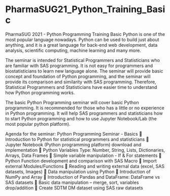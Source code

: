 # PharmaSUG21_Python_Training_Basic
PharmaSUG 2021 - Python Programming Training Basic
Python is one of the most popular language nowadays. Python can be used to build just about anything, 
and it is a great language for back-end web development, data analysis, scientific computing, machine learning and many more.

The seminar is intended for Statistical Programmers and Statisticians who are familiar with SAS programming. 
It is not easy for programmers and biostatisticians to learn new language alone. The seminar will provide basic concept and foundation of Python programming, 
and the seminar will provide its comparison and similarity with SAS programming. 
Therefore, Statistical Programmers and Statisticians have easier time to understand how Python programming works.

The basic Python Programming seminar will cover basic Python programming. It is recommended for those who has a little or no experience in Python programming. 
It will help SAS programmers and statisticians how to start Python programming and how to use Jupyter Notebook/Lab (the most popular python platform).

Agenda for the seminar: Python Programming Seminar - Basics
	Introduction to Python for statistical programmers and statisticians
	Jupyter Notebook (Python programming platform) download and implementation
	Python Variables Type: Number, String, Lists, Dictionaries, Arrays, Data Frames
	Simple variable manipulation - If & For statements
	Python Function development and comparison with SAS Macro
	Import external Modules/Functions
	Reading and writing external data (excel, SAS datasets, Images)
	Data manipulation using Python
	Introduction of NumPy and Array
	Introduction of Pandas and DataFrame: DataFrame vs SAS datasets
	Basic data manipulation – merge, sort, variables drop/addition
	Create SDTM DM dataset using SAS raw datasets
